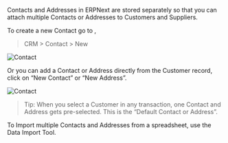 Contacts and Addresses in ERPNext are stored separately so that you can
attach multiple Contacts or Addresses to Customers and Suppliers.

To create a new Contact go to ,

> CRM > Contact > New

<img class="screenshot" alt="Contact" src="{{url_prefix}}/assets/img/crm/contact.png">

Or you can add a Contact or Address directly from the Customer record, click on “New
Contact” or “New Address”.

<img class="screenshot" alt="Contact" src="{{url_prefix}}/assets/img/crm/contact-from-cust.png">

> Tip: When you select a Customer in any transaction, one Contact and Address
gets pre-selected. This is the “Default Contact or Address”.

To Import multiple Contacts and Addresses from a spreadsheet, use the Data
Import Tool.